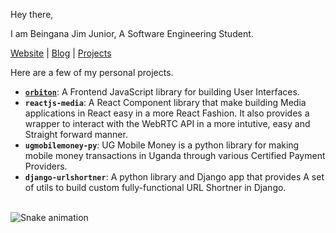 Hey there,

I am Beingana Jim Junior, A Software Engineering Student.

[Website](https://jim-junior.github.io) | [Blog](https://jim-junior.github.io/#/blog) | [Projects](https://orbiton.js.org/open-ug)

Here are a few of my personal projects.


- **[`orbiton`](https://orbiton.js.org)**: A Frontend JavaScript library for building User Interfaces. 
- **`reactjs-media`**: A React Component library that make building Media applications in React easy in a more React Fashion. It also provides a wrapper to interact with the WebRTC API in a more intutive, easy and Straight forward manner.
- **`ugmobilemoney-py`**: UG Mobile Money is a python library for making mobile money transactions in Uganda through various Certified Payment Providers.
- **`django-urlshortner`**: A python library and Django app that provides A set of utils to build custom fully-functional URL Shortner in Django.




<br clear="both">
<img src="https://raw.githubusercontent.com/jim-junior/portfolio/output/snake.svg" alt="Snake animation" />
